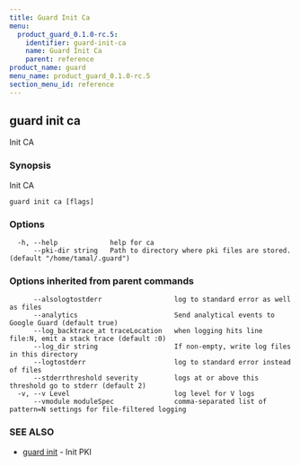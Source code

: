 ```yaml
---
title: Guard Init Ca
menu:
  product_guard_0.1.0-rc.5:
    identifier: guard-init-ca
    name: Guard Init Ca
    parent: reference
product_name: guard
menu_name: product_guard_0.1.0-rc.5
section_menu_id: reference
---
```


## guard init ca

Init CA

### Synopsis


Init CA

```
guard init ca [flags]
```

### Options

```
  -h, --help             help for ca
      --pki-dir string   Path to directory where pki files are stored. (default "/home/tamal/.guard")
```

### Options inherited from parent commands

```
      --alsologtostderr                  log to standard error as well as files
      --analytics                        Send analytical events to Google Guard (default true)
      --log_backtrace_at traceLocation   when logging hits line file:N, emit a stack trace (default :0)
      --log_dir string                   If non-empty, write log files in this directory
      --logtostderr                      log to standard error instead of files
      --stderrthreshold severity         logs at or above this threshold go to stderr (default 2)
  -v, --v Level                          log level for V logs
      --vmodule moduleSpec               comma-separated list of pattern=N settings for file-filtered logging
```

### SEE ALSO
* [guard init](/products/guard/0.1.0-rc.5/reference/guard_init)	 - Init PKI

